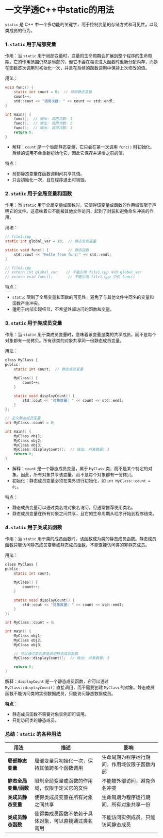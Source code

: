 # 一文学透C++中static的用法

`static` 是 C++ 中一个多功能的关键字，用于控制变量的存储方式和可见性，以及类成员的行为。

### 1. `static` 用于局部变量

作用：当 `static` 用于局部变量时，变量的生命周期会扩展到整个程序的生命周期。它的作用范围仍然是局部的，但它不会在每次进入函数时重新分配内存，而是在函数首次调用时初始化一次，并且在后续的函数调用中保持上次修改的值。

用法：

```c
void func() {
    static int count = 0;  // 局部静态变量
    count++;
    std::cout << "调用次数: " << count << std::endl;
}

int main() {
    func();  // 输出: 调用次数: 1
    func();  // 输出: 调用次数: 2
    func();  // 输出: 调用次数: 3
    return 0;
}
```

- 解释：`count` 是一个局部静态变量，它只会在第一次调用 `func()` 时初始化。后续的调用不会重新初始化它，因此它保存并递增之前的值。

特点：

- 局部静态变量在函数调用间共享其值。
- 只会初始化一次，且在程序退出时销毁。

### 2. `static` 用于全局变量和函数

作用：当 `static` 用于全局变量或函数时，它使得该变量或函数的作用域仅限于声明它的文件。这意味着它不能被其他文件访问，起到了封装和避免命名冲突的作用。

用法：

```c
// file1.cpp
static int global_var = 10;  // 静态全局变量

static void func() {         // 静态函数
    std::cout << "Hello from func!" << std::endl;
}

// file2.cpp
// extern int global_var;   // 不能引用 file1.cpp 中的 global_var
// extern void func();       // 不能引用 file1.cpp 中的 func()
```

特点：

- `static` 限制了全局变量和函数的可见性，避免了与其他文件中同名的变量和函数产生冲突。
- 适用于内部实现细节，不希望外部访问的函数和变量。

### 3. `static` 用于类成员变量

作用：当 `static` 用于类成员变量时，意味着该变量是类的共享成员，而不是每个对象都有一份拷贝。所有该类的对象共享同一份静态成员变量。

用法：

```c
class MyClass {
public:
    static int count;  // 静态成员变量

    MyClass() {
        count++;
    }

    static void displayCount() {
        std::cout << "对象数量: " << count << std::endl;
    }
};

// 定义静态成员变量
int MyClass::count = 0;

int main() {
    MyClass obj1;
    MyClass obj2;
    MyClass obj3;
    MyClass::displayCount();  // 输出: 对象数量: 3
    return 0;
}
```

- 解释：`count` 是一个静态成员变量，属于 `MyClass` 类，而不是某个特定的对象。因此，所有对象共享该变量，而不是每个对象都有一份拷贝。
- 初始化：静态成员变量必须在类外进行初始化，如 `int MyClass::count = 0;`。

特点：

- 静态成员变量可以通过类名或对象名访问，但通常推荐使用类名。
- 静态成员变量在所有对象之间共享，且它的生命周期从程序开始到程序结束。

### 4. `static` 用于类成员函数

作用：当 `static` 用于类的成员函数时，该函数成为类的静态成员函数。静态成员函数只能访问静态成员变量或静态成员函数，不能直接访问类的非静态成员。

用法：

```c
class MyClass {
public:
    static int count;

    MyClass() {
        count++;
    }

    static void displayCount() {
        std::cout << "对象数量: " << count << std::endl;
    }
};

int MyClass::count = 0;

int main() {
    MyClass obj1;
    MyClass obj2;
    MyClass obj3;

    // 可以通过类名直接调用静态成员函数
    MyClass::displayCount();  // 输出: 对象数量: 3

    return 0;
}
```

解释：`displayCount` 是一个静态成员函数，它可以通过 `MyClass::displayCount()` 直接调用，而不需要创建 `MyClass` 的对象。静态成员函数不能访问类的实例数据成员，只能访问静态数据成员。

**特点**：

- 静态成员函数不需要对象实例即可调用。
- 只能访问类的静态成员。

### 总结：`static` 的各种用法

| 用法                  | 描述                                                 | 影响                                         |
| --------------------- | ---------------------------------------------------- | -------------------------------------------- |
| **局部静态变量**      | 局部变量只初始化一次，保持其值跨多个函数调用         | 生命周期为程序运行期间，作用域仅限于函数内部 |
| **静态全局变量/函数** | 限制全局变量或函数的作用域，仅限于定义它的文件       | 不能被外部访问，避免命名冲突                 |
| **类成员静态变量**    | 使得类成员变量在所有对象之间共享                     | 生命周期为程序运行期间，所有对象共享一份     |
| **类成员静态函数**    | 使得类成员函数不依赖于具体对象，可以直接通过类名调用 | 不能访问实例成员，只能访问静态成员           |

